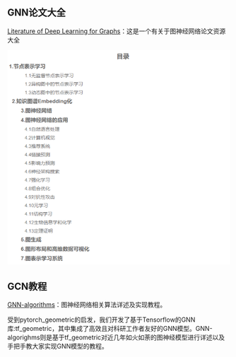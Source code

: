 ## GNN论文大全
[Literature of Deep Learning for Graphs](https://github.com/DeepGraphLearning/LiteratureDL4Graph#node-representation-learning)：这是一个有关于图神经网络论文资源大全

![](GNNPaper_picture.png)


## GCN教程
[GNN-algorithms](https://github.com/wangyouze/GNN-algorithms)：图神经网络相关算法详述及实现教程。

受到pytorch_geometric的启发，我们开发了基于Tensorflow的GNN库:tf_geometric，其中集成了高效且对科研工作者友好的GNN模型。GNN-algorighms则是基于tf_geometric对近几年如火如荼的图神经模型进行详述以及手把手教大家实现GNN模型的教程。
